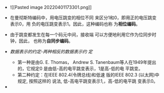 - ![[Pasted image 20220401173301.png]]
- 在曼彻斯特编码中，用电压跳变的相位不同 来区分1和0，即用正的电压跳变表示0，用 负的电压跳变表示1。因此，这种编码也称 为**相位编码**。 
- 由于跳变都发生在每一个码元中间，接收端 可以方便地利用它作为位同步时钟，因此， 也称为**自同步编码**。
- *数据表示的约定-两种相反的数据表示约 定*
	- 第一种是由G. E. Thomas， Andrew S. Tanenbaum等人在1949年提出的，它规定0 是由低-高的电平跳变表示，1是高-低的电 平跳变。 
	- 第二种约定：在IEEE 802.4(令牌总线)和低速 版的IEEE 802.3 (以太网)中规定, 按照这样的 说法, 低-高电平跳变表示1,，高-低的电平跳 变表示0。

































- 